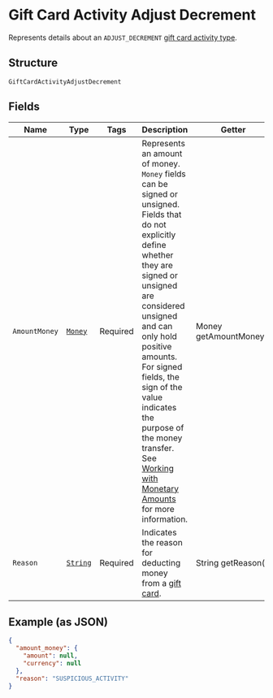 
# Gift Card Activity Adjust Decrement

Represents details about an `ADJUST_DECREMENT` [gift card activity type](../../doc/models/gift-card-activity-type.md).

## Structure

`GiftCardActivityAdjustDecrement`

## Fields

| Name | Type | Tags | Description | Getter |
|  --- | --- | --- | --- | --- |
| `AmountMoney` | [`Money`](../../doc/models/money.md) | Required | Represents an amount of money. `Money` fields can be signed or unsigned.<br>Fields that do not explicitly define whether they are signed or unsigned are<br>considered unsigned and can only hold positive amounts. For signed fields, the<br>sign of the value indicates the purpose of the money transfer. See<br>[Working with Monetary Amounts](https://developer.squareup.com/docs/build-basics/working-with-monetary-amounts)<br>for more information. | Money getAmountMoney() |
| `Reason` | [`String`](../../doc/models/gift-card-activity-adjust-decrement-reason.md) | Required | Indicates the reason for deducting money from a [gift card](../../doc/models/gift-card.md). | String getReason() |

## Example (as JSON)

```json
{
  "amount_money": {
    "amount": null,
    "currency": null
  },
  "reason": "SUSPICIOUS_ACTIVITY"
}
```

